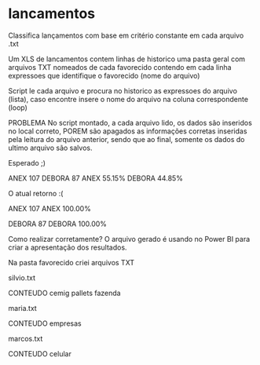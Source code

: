 # lancamentos
Classifica lançamentos com base em critério constante em cada arquivo .txt

Um XLS de lancamentos contem linhas de historico
uma pasta geral com arquivos TXT nomeados de cada favorecido contendo em cada linha expressoes que identifique o favorecido (nome do arquivo)

Script le cada arquivo e procura no historico as expressoes do arquivo (lista), caso encontre insere o nome do arquivo na coluna correspondente (loop)

PROBLEMA
No script montado, a cada arquivo lido, os dados são inseridos no local correto, POREM são apagados as informações corretas inseridas pela leitura do arquivo anterior, sendo que ao final, somente os dados do ultimo arquivo são salvos.

Esperado ;)

ANEX    107
DEBORA    87
ANEX    55.15%
DEBORA    44.85%


O atual retorno :(

ANEX    107
ANEX    100.00%

DEBORA    87
DEBORA    100.00%

Como realizar corretamente?
O arquivo gerado é usando no Power BI para criar a apresentação dos resultados.


Na pasta favorecido criei arquivos TXT

silvio.txt

CONTEUDO
cemig
pallets
fazenda

maria.txt

CONTEUDO
empresas


marcos.txt

CONTEUDO
celular
